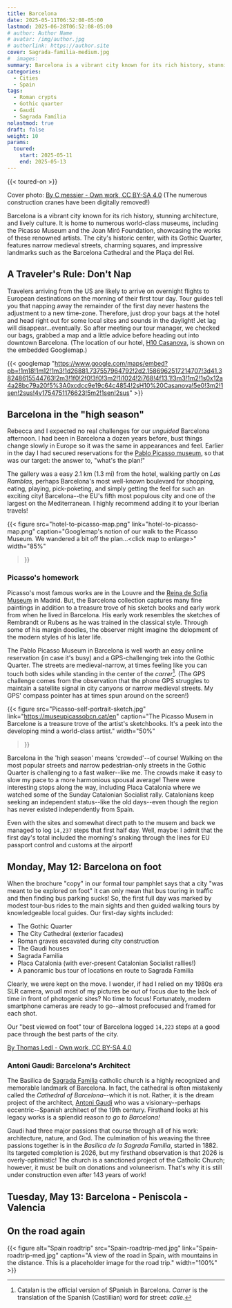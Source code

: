 ```yaml
---
title: Barcelona
date: 2025-05-11T06:52:08-05:00
lastmod: 2025-06-28T06:52:08-05:00
# author: Author Name
# avatar: /img/author.jpg
# authorlink: https://author.site
cover: Sagrada-familia-medium.jpg
#  images:
summary: Barcelona is a vibrant city known for its rich history, stunning architecture, and lively culture.
categories:
  - Cities
  - Spain
tags:
  - Roman crypts
  - Gothic quarter
  - Gaudí
  - Sagrada Família
nolastmod: true
draft: false
weight: 10
params:
  toured: 
    start: 2025-05-11
    end: 2025-05-13
---
```


{{< toured-on >}}

Cover photo: [By C messier - Own work, CC BY-SA 4.0](https://commons.wikimedia.org/w/index.php?curid=89888999) (The numerous construction cranes have been digitally removed!)

Barcelona is a vibrant city known for its rich history, stunning architecture, and lively culture. It is home to numerous world-class museums, including the Picasso Museum and the Joan Miró Foundation, showcasing the works of these renowned artists. The city's historic center, with its Gothic Quarter, features narrow medieval streets, charming squares, and impressive landmarks such as the Barcelona Cathedral and the Plaça del Rei.

## A Traveler's Rule: Don't Nap

Travelers arriving from the US are likely to arrive on overnight flights to European destinations on the morning of their first tour day. Tour guides tell you that napping away the remainder of the first day never hastens the adjustment to a new time-zone. Therefore, just drop your bags at the hotel and head right out for some local sites and sounds in the daylight! Jet lag will disappear...eventually. So after meeting our tour manager, we checked our bags, grabbed a map and a little advice before heading out into downtown Barcelona. (The location of our hotel, [H10 Casanova](https://maps.app.goo.gl/9KdhMajapr1dNEm86), is shown on the embedded Googlemap.)

{{< googlemap "https://www.google.com/maps/embed?pb=!1m18!1m12!1m3!1d26881.737557964792!2d2.1586962517214707!3d41.38248615544763!2m3!1f0!2f0!3f0!3m2!1i1024!2i768!4f13.1!3m3!1m2!1s0x12a4a28bc79a20f5%3A0xcdcc9e19c64c4854!2sH10%20Casanova!5e0!3m2!1sen!2sus!4v1754751176623!5m2!1sen!2sus"  >}}

## Barcelona in the "high season"

Rebecca and I expected no real challenges for our _unguided_ Barcelona afternoon. I had been in Barcelona a dozen years before, bust things change slowly in Europe so it was the same in appearances and feel. Earlier in the day I had  secured reservations for the [Pablo Picasso museum](https://museupicassobcn.cat/en), so that was our target: the answer to,  "what's the plan!" 

The gallery was a easy 2.1 km (1.3 mi) from the hotel, walking partly on _Las Ramblas_, perhaps Barcelona's most well-known boulevard for shopping, eating, playing, pick-poketing, and simply getting the feel for such an exciting city!
Barcelona--the EU's fifth most populous city and one of the largest on the Mediterranean. I highly recommend adding it to your Iberian travels!

{{< figure src="hotel-to-picasso-map.png" link="hotel-to-picasso-map.png" caption="Googlemap's notion of our walk to the Picasso Museum. We wandered a bit off the plan...\<click map to enlarge\>" 
 width="85%"
 >}}

### Picasso's homework

Picasso's most famous works are in the Louvre and the [Reina de Sofia Museum](https://www.museoreinasofia.es/en) in Madrid. But, the Barcelona collection captures many fine paintings in addition to a treasure trove of his sketch books and early work from when he lived in Barcelona. His early work resembles the sketches of Rembrandt or Rubens as he was trained in the classical style. Through some of his margin doodles, the observer might imagine the delopment of the modern styles of his later life. 

 The Pablo Picasso Museum in Barcelona is well worth an easy online reservation (in case it's busy) and a GPS-challenging trek into the Gothic Quarter. The streets are medieval-narrow, at times feeling like you can touch both sides while standing in the center of the _carrer_[^1]. (The GPS challenge comes from the observation that the phone GPS struggles to maintain a satellite signal in city canyons or narrow medieval streets. My GPS' compass pointer has at times spun around on the screen!)

{{< figure 
  src="Picasso-self-portrait-sketch.jpg" link="https://museupicassobcn.cat/en" caption="The Picasso Musem in Barcelone is a treasure trove of the artist's sketchbooks. It's a peek into the developing mind a world-class artist." width="50%"
>}}

Barcelona in the 'high season'  means 'crowded'--of course! Walking on the most popular streets and narrow pedestrian-only streets in the Gothic Quarter is challenging to a fast walker--like me. The crowds make it easy to slow my pace to a more harmonious spousal average! There were interesting stops along the way, including Placa Catalonia where we watched some of the Sunday Catalonian Socialist rally. Catalonians keep seeking an independent status--like the old days--even though the region has never existed independently from Spain. 

Even with the sites and somewhat direct path to the musem and back we managed to log `14,237` steps that first half day. Well, maybe:  I admit that the first day's  total included the morning's snaking through the lines for EU passport control and customs at the airport!

## Monday, May 12: Barcelona on foot

When the brochure "copy" in our formal tour pamphlet says that a city "was meant to be explored on foot" it can only mean that bus touring in traffic and then finding bus parking sucks! So, the first full day was marked by modest tour-bus rides to the main sights and then guided walking tours by knowledgeable local guides. Our first-day sights included:

- The Gothic Quarter
- The City Cathedral (exterior facades)
- Roman graves escavated during city construction
- The Gaudi houses
- Sagrada Familia 
- Placa Catalonia (with ever-present Catalonian Socialist rallies!)
- A panoramic bus tour of locations en route to Sagrada Familia

Clearly, we were kept on the move. I wonder, if had I relied on my 1980s era SLR camera, woudl most of my pictures be out of focus due to the lack of time in front of photogenic sites? No time to focus! Fortunately, modern smartphone cameras are ready to go--almost prefocused and framed for each shot. 

Our "best viewed on foot" tour of Barcelona logged `14,223` steps at a good pace through the best parts of the city.





[By Thomas Ledl - Own work, CC BY-SA 4.0](https://commons.wikimedia.org/w/index.php?curid=70563074)

### Antoni Gaudi: Barcelona's Architect

The Basilica de [Sagrada Familia](https://en.wikipedia.org/wiki/Sagrada_Fam%C3%ADlia) catholic church is a highly recognized and memorable landmark of Barcelona. In fact, the cathedral is often mistakenly called the _Cathedral of Barcelona_--which it is not. Rather, it is the dream project of the architect, [Antoni Gaudi](https://en.wikipedia.org/wiki/Antoni_Gaud%C3%AD) who was a visionary--perhaps eccentric--Spanish architect of the 19th century. Firsthand looks at his legacy works is a splendid reason _to go to Barcelona!_

Gaudi had three major passions that course through all of his work: architecture, nature, and God. The culmination of his weaving the three passions together is in the _Basilica de la Sagrada Familia_, started in 1882. Its targeted completion is 2026, but my firsthand observation is that 2026 is overly-optimistic! The church is a sanctioned project of the Catholic Church; however, it must be built on donations and voluneerism. That's why it is still under construction even after 143 years of work! 





## Tuesday, May 13: Barcelona - Peniscola - Valencia



## On the road again

{{< figure alt="Spain roadtrip" src="Spain-roadtrip-med.jpg" link="Spain-roadtrip-med.jpg" caption="A view of the road in Spain, with mountains in the distance. This is a placeholder image for the road trip." width="100%" >}}




[^1]:Catalan is the official version of SPanish in Barcelona. _Carrer_ is the translation of the Spanish (Castillian) word for street: _calle_.